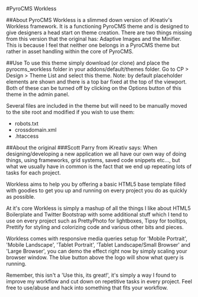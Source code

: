 #PyroCMS Workless

##About
PyroCMS Workless is a slimmed down version of iKreativ's Workless framework. It is a functioning PyroCMS theme and is designed to give designers a head start on theme creation. There are two things missing from this version that the original has: Adaptive Images and the Minifier. This is because I feel that neither one belongs in a PyroCMS theme but rather in asset handling within the core of PyroCMS.

##Use
To use this theme simply download (or clone) and place the pyrocms_workless folder in your addons/default/themes folder. Go to CP > Design > Theme List and select this theme. Note: by default placeholder elements are shown and there is a top bar fixed at the top of the viewport. Both of these can be turned off by clicking on the Options button of this theme in the admin panel.

Several files are included in the theme but will need to be manually moved to the site root and modified if you wish to use them:
* robots.txt
* crossdomain.xml
* .htaccess

##About the original
###Scott Parry from iKreativ says:
When designing/developing a new application we all have our own way of doing things, using frameworks, grid systems, saved code snippets etc..., but what we usually have in common is the fact that we end up repeating lots of tasks for each project.

Workless aims to help you by offering a basic HTML5 base template filled with goodies to get you up and running on every project you do as quickly as possible.

At it's core Workless is simply a mashup of all the things I like about HTML5 Boilerplate and Twitter Bootstrap with some additional stuff which I tend to use on every project such as PrettyPhoto for lightboxes, Tipsy for tooltips, Prettify for styling and colorizing code and various other bits and pieces.

Workless comes with responsive media queries setup for 'Mobile Portrait', 'Mobile Landscape', 'Tablet Portrait', 'Tablet Landscape/Small Browser' and 'Large Browser', you can demo the effect right now by simply scaling your browser window. The blue button above the logo will show what query is running.

Remember, this isn't a 'Use this, its great!', it's simply a way I found to improve my workflow and cut down on repetitive tasks in every project. Feel free to use/abuse and hack into something that fits your workflow. 